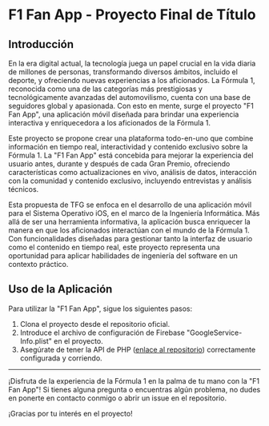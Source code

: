 # F1 Fan App - Proyecto Final de Título

## Introducción

En la era digital actual, la tecnología juega un papel crucial en la vida diaria de millones de personas, transformando diversos ámbitos, incluido el deporte, y ofreciendo nuevas experiencias a los aficionados. La Fórmula 1, reconocida como una de las categorías más prestigiosas y tecnológicamente avanzadas del automovilismo, cuenta con una base de seguidores global y apasionada. Con esto en mente, surge el proyecto "F1 Fan App", una aplicación móvil diseñada para brindar una experiencia interactiva y enriquecedora a los aficionados de la Fórmula 1.

Este proyecto se propone crear una plataforma todo-en-uno que combine información en tiempo real, interactividad y contenido exclusivo sobre la Fórmula 1. La "F1 Fan App" está concebida para mejorar la experiencia del usuario antes, durante y después de cada Gran Premio, ofreciendo características como actualizaciones en vivo, análisis de datos, interacción con la comunidad y contenido exclusivo, incluyendo entrevistas y análisis técnicos.

Esta propuesta de TFG se enfoca en el desarrollo de una aplicación móvil para el Sistema Operativo iOS, en el marco de la Ingeniería Informática. Más allá de ser una herramienta informativa, la aplicación busca enriquecer la manera en que los aficionados interactúan con el mundo de la Fórmula 1. Con funcionalidades diseñadas para gestionar tanto la interfaz de usuario como el contenido en tiempo real, este proyecto representa una oportunidad para aplicar habilidades de ingeniería del software en un contexto práctico.

## Uso de la Aplicación

Para utilizar la "F1 Fan App", sigue los siguientes pasos:

1. Clona el proyecto desde el repositorio oficial.
2. Introduce el archivo de configuración de Firebase "GoogleService-Info.plist" en el proyecto.
3. Asegúrate de tener la API de PHP ([enlace al repositorio](https://github.com/Javierob02/F1Fan_APIs-TFT/tree/main)) correctamente configurada y corriendo.

---

¡Disfruta de la experiencia de la Fórmula 1 en la palma de tu mano con la "F1 Fan App"! Si tienes alguna pregunta o encuentras algún problema, no dudes en ponerte en contacto conmigo o abrir un issue en el repositorio. 

¡Gracias por tu interés en el proyecto!